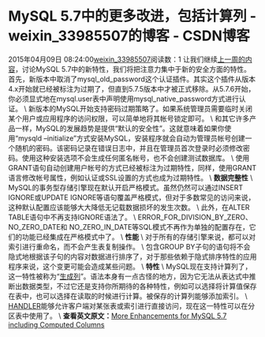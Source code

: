 # MySQL 5.7中的更多改进，包括计算列 - weixin_33985507的博客 - CSDN博客
2015年04月09日 08:24:00[weixin_33985507](https://me.csdn.net/weixin_33985507)阅读数：1
让我们继续[上一周的内容](%5C)，讨论MySQL 5.7中的新特性，我们将把注意力集中于新的安全方面的特性。首先，新版本中取消了mysql_old_password这个认证插件。其实这个插件从版本4.x开始就已经被标注为过期了，但直到5.7.5版本中才被正式移除。从5.7.6开始，你必须显式地在mysql.user表中声明使用mysql_native_password方式进行认证。
\\
新版本的MySQL开始支持密码过期策略了。如果系统管理员需要临时关闭某个用户或应用程序的访问权限，可以简单地将其帐号锁定即可。
\\
和其它许多产品一样，MySQL的发展趋势是提供“默认的安全性”。这就意味着如果你使用“mysqld –initialize”方式安装MySQL，安装程序就会自动为管理员帐号创建一个随机的密码。该密码记录在错误日志中，并且在管理员首次登录时必须修改密码。使用这种安装选项不会生成任何匿名帐号，也不会创建测试数据库。
\\
使用GRANT语句自动创建用户帐号的方式已经被标注为过期特性，同样，使用GRANT语言修改帐号属性，例如认证或SSL设置的方式也成为过期特性。
\\
**数据完整性**
\\
MySQL的事务型存储引擎现在默认开启严格模式。虽然仍然可以通过INSERT IGNORE或UPDATE IGNORE等语句覆盖严格模式，但对于多数常见的访问来说，这种默认配置应该能够大大降低无记载数据损坏的发生次数。
\\
此外，在ALTER TABLE语句中不再支持IGNORE语法了。
\\
ERROR_FOR_DIVISION_BY_ZERO、NO_ZERO_DATE和 NO_ZERO_IN_DATE等SQL模式不再作为单独的配置存在，它们的功能已经集成在严格模式中了。
\\
**性能**
\\
对于所有的存储引擎来说，都可以对索引进行重命名，而不会产生表复制操作。
\\
包含GROUP BY子句的语句将不会隐式地根据该子句的内容对数据进行排序了，对于那些依赖于隐式排序特性的应用程序来说，这个变更可能会造成某些问题。
\\
**特性**
\\
MySQL现在支持计算列了，这一特性被称为“[生成列](%5C)”。语法本身有一点古怪的地方，因为它无法从表达式中推断出数据类型，不过它还是支持你所期待的各种特性，例如可以选择将计算值保存在表中，也可以选择在读取的时候进行计算。被保存的计算列能够添加索引。
\\
[HANDLER](%5C)能够允许客户端对某张表或索引进行直接访问，现在这一特性可以在分区表中使用了。
\\
**查看英文原文：**[More Enhancements for MySQL 5.7 including Computed Columns](%5C)
